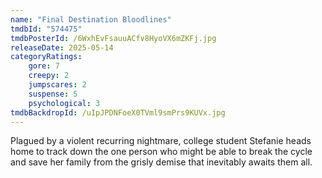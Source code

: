 ```yaml
---
name: "Final Destination Bloodlines"
tmdbId: "574475"
tmdbPosterId: /6WxhEvFsauuACfv8HyoVX6mZKFj.jpg
releaseDate: 2025-05-14
categoryRatings:
    gore: 7
    creepy: 2
    jumpscares: 2
    suspense: 5
    psychological: 3
tmdbBackdropId: /uIpJPDNFoeX0TVml9smPrs9KUVx.jpg
---
```

Plagued by a violent recurring nightmare, college student Stefanie heads home to track down the one person who might be able to break the cycle and save her family from the grisly demise that inevitably awaits them all.
